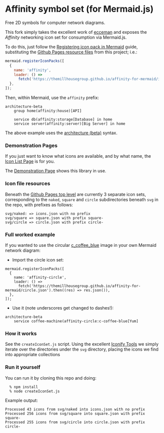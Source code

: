# Affinity symbol set (for Mermaid.js)
Free 2D symbols for computer network diagrams. 

This fork simply takes the excellent work of [ecceman](https://github.com/ecceman/affinity) and exposes the *Affinity* networking icon set for consumption via Mermaid.js.

To do this, just follow the [Registering icon pack in Mermaid](https://mermaid.js.org/config/icons.html#registering-icon-pack-in-mermaid) guide, substituting the [Github Pages resource files](https://themillhousegroup.github.io/affinity-for-mermaid/) from this project; i.e.:

```javascript
mermaid.registerIconPacks([
  {
    name: 'affinity',
    loader: () =>
      fetch('https://themillhousegroup.github.io/affinity-for-mermaid/icons.json').then((res) => res.json()),
  },
]);
```

Then, within Mermaid, use the `affinity` prefix:

```
architecture-beta
    group home(affinity:house)[API]

    service db(affinity:storage[Database] in home
    service server(affinity:server)[Big Server] in home
```

The above example uses the [architecture (beta)](https://mermaid.js.org/syntax/architecture.html#groups) syntax.

### Demonstration Pages
If you just want to know what icons are available, and by what name, the [Icon List Page](https://themillhousegroup.github.io/affinity-for-mermaid/list.html) is for you.

The [Demonstration Page](https://themillhousegroup.github.io/affinity-for-mermaid/demo.html) shows this library in use.

### Icon file resources
Beneath the [Github Pages top level](https://themillhousegroup.github.io/affinity-for-mermaid/) are currently 3 separate icon sets, corresponding to the `naked`, `square` and `circle` subdirectories beneath `svg` in the repo, with prefixes as follows:
```
svg/naked: => icons.json with no prefix
svg/square => square.json with prefix square-
svg/circle => circle.json with prefix circle-
```

### Full worked example
If you wanted to use the circular [c_coffee_blue](svg/circle/blue/c_coffee_blue.svg) image in your own Mermaid network diagram:

* Import the circle icon set:

```
mermaid.registerIconPacks([
  {
    name: 'affinity-circle',
    loader: () =>
      fetch('https://themillhousegroup.github.io/affinity-for-mermaid/circle.json').then((res) => res.json()),
  },
]);
```

* Use it (note underscores get changed to dashes!):

```
architecture-beta
    service coffee-machine(affinity-circle:c-coffee-blue[Yum] 

```  


### How it works
See the `createIconSet.js` script. 
Using the excellent [Iconify Tools](https://iconify.design/docs/libraries/tools/import/directory.html) we simply iterate over the directories under the `svg` directory, placing the icons we find into appropriate collections

### Run it yourself

You can run it by cloning this repo and doing:

```
  % npm install
  % node createIconSet.js
```

Example output:

```
Processed 43 icons from svg/naked into icons.json with no prefix
Processed 256 icons from svg/square into square.json with prefix square-
Processed 255 icons from svg/circle into circle.json with prefix circle-

```



